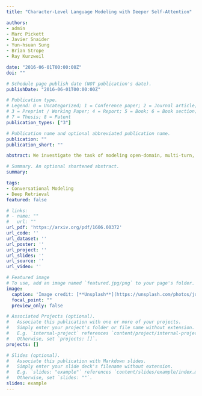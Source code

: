 ```yaml
---
title: "Character-Level Language Modeling with Deeper Self-Attention"

authors:
- admin
- Marc Pickett
- Javier Snaider
- Yun-hsuan Sung
- Brian Strope
- Ray Kurzweil

date: "2016-06-01T00:00:00Z"
doi: ""

# Schedule page publish date (NOT publication's date).
publishDate: "2016-06-01T00:00:00Z"

# Publication type.
# Legend: 0 = Uncategorized; 1 = Conference paper; 2 = Journal article;
# 3 = Preprint / Working Paper; 4 = Report; 5 = Book; 6 = Book section;
# 7 = Thesis; 8 = Patent
publication_types: ["3"]

# Publication name and optional abbreviated publication name.
publication: ""
publication_short: ""

abstract: We investigate the task of modeling open-domain, multi-turn, unstructured, multi-participant, conversational dialogue. We specifically study the effect of incorporating different elements of the conversation. Unlike previous efforts, which focused on modeling messages and responses, we extend the modeling to long context and participant's history. Our system does not rely on handwritten rules or engineered features; instead, we train deep neural networks on a large conversational dataset. In particular, we exploit the structure of Reddit comments and posts to extract 2.1 billion messages and 133 million conversations. We evaluate our models on the task of predicting the next response in a conversation, and we find that modeling both context and participants improves prediction accuracy.

# Summary. An optional shortened abstract.
summary:

tags:
- Conversational Modeling
- Deep Retrieval
featured: false

# links:
# - name: ""
#   url: ""
url_pdf: 'https://arxiv.org/pdf/1606.00372'
url_code: ''
url_dataset: ''
url_poster: ''
url_project: ''
url_slides: ''
url_source: ''
url_video: ''

# Featured image
# To use, add an image named `featured.jpg/png` to your page's folder. 
image:
  caption: 'Image credit: [**Unsplash**](https://unsplash.com/photos/jdD8gXaTZsc)'
  focal_point: ""
  preview_only: false

# Associated Projects (optional).
#   Associate this publication with one or more of your projects.
#   Simply enter your project's folder or file name without extension.
#   E.g. `internal-project` references `content/project/internal-project/index.md`.
#   Otherwise, set `projects: []`.
projects: []

# Slides (optional).
#   Associate this publication with Markdown slides.
#   Simply enter your slide deck's filename without extension.
#   E.g. `slides: "example"` references `content/slides/example/index.md`.
#   Otherwise, set `slides: ""`.
slides: example
---
```

